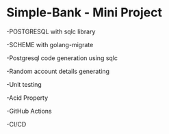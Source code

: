 # **Simple-Bank - Mini Project**

-POSTGRESQL with sqlc library

-SCHEME with golang-migrate

-Postgresql code generation using sqlc

-Random account details generating

-Unit testing

-Acid Property

-GitHub Actions

-CI/CD
